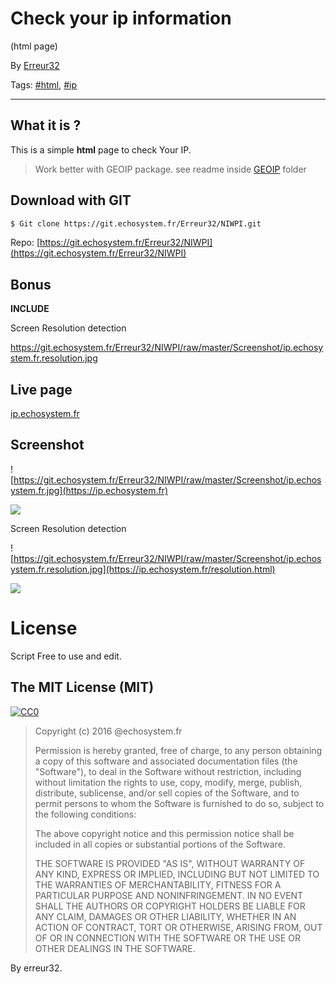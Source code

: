 # Check your ip information
(html page)


By [Erreur32](https://echosystem.fr/Erreur32)

Tags: [#html](https://echosystem.fr/search/query:php), [#ip](https://echosystem.fr/search/query:ip)  

---


## What it is ?

This is a simple **html** page to check Your IP.

> Work better with GEOIP package.
> see readme inside [GEOIP](https://git.echosystem.fr/Erreur32/NIWPI/src/master/GEOIP/readme) folder


## Download with GIT

```bash
$ Git clone https://git.echosystem.fr/Erreur32/NIWPI.git
```


Repo:
[https://git.echosystem.fr/Erreur32/NIWPI](https://git.echosystem.fr/Erreur32/NIWPI)

 
## Bonus 

**INCLUDE**

Screen Resolution detection

https://git.echosystem.fr/Erreur32/NIWPI/raw/master/Screenshot/ip.echosystem.fr.resolution.jpg

## Live page

[ip.echosystem.fr](https://ip.echosystem.fr)


## Screenshot
 
![https://git.echosystem.fr/Erreur32/NIWPI/raw/master/Screenshot/ip.echosystem.fr.jpg](https://ip.echosystem.fr) 

[![](https://echosystem.fr/i/Screenshots/ip.echosystem.fr1310551998_800_100.jpg)](https://ip.echosystem.fr)

Screen Resolution detection

![https://git.echosystem.fr/Erreur32/NIWPI/raw/master/Screenshot/ip.echosystem.fr.resolution.jpg](https://ip.echosystem.fr/resolution.html)

![](https://git.echosystem.fr/Erreur32/NIWPI/raw/master/Screenshot/ip.echosystem.fr.resolution.jpg)
# License 

 Script Free to use and edit.
 
 

## The MIT License (MIT)

[![CC0](https://licensebuttons.net/p/zero/1.0/88x31.png)](http://creativecommons.org/publicdomain/zero/1.0/)
> 
> Copyright (c) 2016 @echosystem.fr
> 
> Permission is hereby granted, free of charge, to any person obtaining a copy of this software and associated documentation files (the "Software"), to deal in the Software without restriction, including without limitation the rights to use, copy, modify, merge, publish, distribute, sublicense, and/or sell copies of the Software, and to permit persons to whom the Software is furnished to do so, subject to the following conditions:
> 
> The above copyright notice and this permission notice shall be included in all copies or substantial portions of the Software.
> 
> THE SOFTWARE IS PROVIDED "AS IS", WITHOUT WARRANTY OF ANY KIND, EXPRESS OR IMPLIED, INCLUDING BUT NOT LIMITED TO THE WARRANTIES OF MERCHANTABILITY, FITNESS FOR A PARTICULAR PURPOSE AND NONINFRINGEMENT. IN NO EVENT SHALL THE AUTHORS OR COPYRIGHT HOLDERS BE LIABLE FOR ANY CLAIM, DAMAGES OR OTHER LIABILITY, WHETHER IN AN ACTION OF CONTRACT, TORT OR OTHERWISE, ARISING FROM, OUT OF OR IN CONNECTION WITH THE SOFTWARE OR THE USE OR OTHER DEALINGS IN THE SOFTWARE.
> 
> 


By erreur32.

